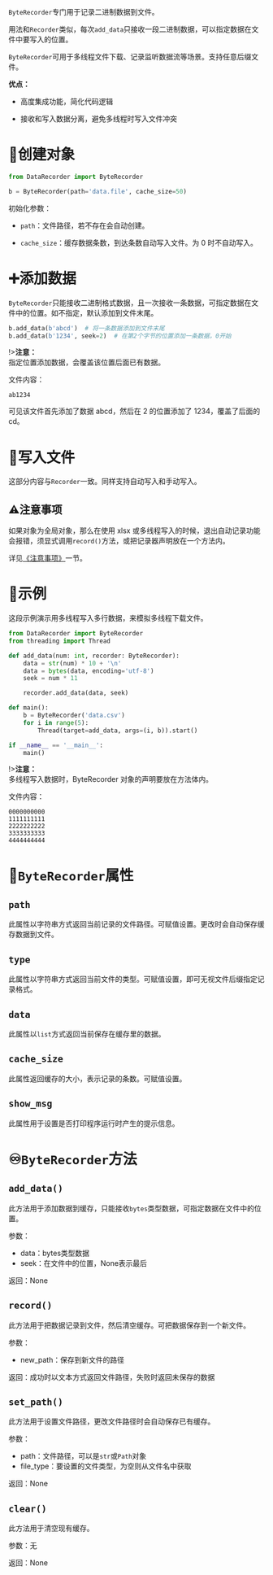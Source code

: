 `ByteRecorder`专门用于记录二进制数据到文件。

用法和`Recorder`类似，每次`add_data`只接收一段二进制数据，可以指定数据在文件中要写入的位置。

`ByteRecorder`可用于多线程文件下载、记录监听数据流等场景。支持任意后缀文件。

**优点：**

- 高度集成功能，简化代码逻辑

- 接收和写入数据分离，避免多线程时写入文件冲突

# 🐘创建对象

```python
from DataRecorder import ByteRecorder

b = ByteRecorder(path='data.file', cache_size=50)
```

初始化参数：

- `path`：文件路径，若不存在会自动创建。

- `cache_size`：缓存数据条数，到达条数自动写入文件。为 0 时不自动写入。

# ➕添加数据

`ByteRecorder`只能接收二进制格式数据，且一次接收一条数据，可指定数据在文件中的位置。如不指定，默认添加到文件末尾。

```python
b.add_data(b'abcd')  # 将一条数据添加到文件末尾
b.add_data(b'1234', seek=2)  # 在第2个字节的位置添加一条数据，0开始
```

!>**注意：**<br>指定位置添加数据，会覆盖该位置后面已有数据。

文件内容：

```
ab1234
```

可见该文件首先添加了数据 abcd，然后在 2 的位置添加了 1234，覆盖了后面的 cd。

# 📄写入文件

这部分内容与`Recorder`一致。同样支持自动写入和手动写入。

## ⚠️注意事项

如果对象为全局对象，那么在使用 xlsx 或多线程写入的时候，退出自动记录功能会报错，须显式调用`record()`方法，或把记录器声明放在一个方法内。

详见[《注意事项》](%E6%B3%A8%E6%84%8F%E4%BA%8B%E9%A1%B9.md)一节。

# 📌示例

这段示例演示用多线程写入多行数据，来模拟多线程下载文件。

```python
from DataRecorder import ByteRecorder
from threading import Thread

def add_data(num: int, recorder: ByteRecorder):
    data = str(num) * 10 + '\n'
    data = bytes(data, encoding='utf-8')
    seek = num * 11

    recorder.add_data(data, seek)

def main():
    b = ByteRecorder('data.csv')
    for i in range(5):
        Thread(target=add_data, args=(i, b)).start()

if __name__ == '__main__':
    main()
```

!>**注意：**<br>多线程写入数据时，ByteRecorder 对象的声明要放在方法体内。

文件内容：

```
0000000000
1111111111
2222222222
3333333333
4444444444
```

# 🔣`ByteRecorder`属性

## `path`

此属性以字符串方式返回当前记录的文件路径。可赋值设置。更改时会自动保存缓存数据到文件。

## `type`

此属性以字符串方式返回当前文件的类型。可赋值设置，即可无视文件后缀指定记录格式。

## `data`

此属性以`list`方式返回当前保存在缓存里的数据。

## `cache_size`

此属性返回缓存的大小，表示记录的条数。可赋值设置。

## `show_msg`

此属性用于设置是否打印程序运行时产生的提示信息。

# ♾️`ByteRecorder`方法

## `add_data()`

此方法用于添加数据到缓存，只能接收`bytes`类型数据，可指定数据在文件中的位置。

参数：

- data：bytes类型数据
- seek：在文件中的位置，None表示最后

返回：None

## `record()`

此方法用于把数据记录到文件，然后清空缓存。可把数据保存到一个新文件。

参数：

- new_path：保存到新文件的路径

返回：成功时以文本方式返回文件路径，失败时返回未保存的数据

## `set_path()`

此方法用于设置文件路径，更改文件路径时会自动保存已有缓存。

参数：

- path：文件路径，可以是`str`或`Path`对象
- file_type：要设置的文件类型，为空则从文件名中获取

返回：None

## `clear()`

此方法用于清空现有缓存。

参数：无

返回：None

